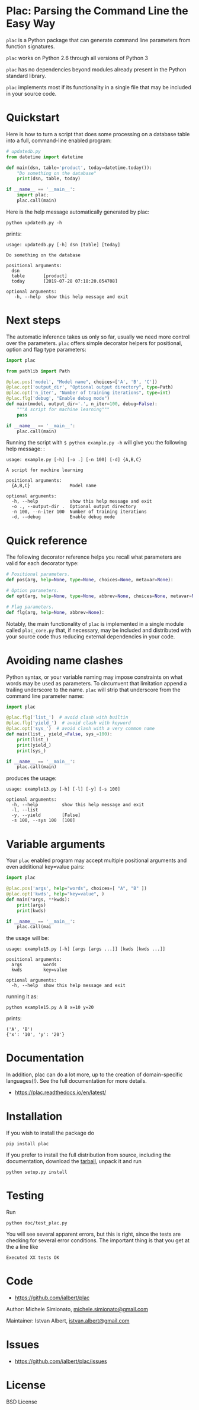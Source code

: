 # Plac: Parsing the Command Line the Easy Way

`plac` is a Python package that can generate command line parameters
from function signatures.

`plac` works on Python 2.6 through all versions of Python 3

`plac` has no dependencies beyond modules already present in the Python
standard library.

`plac` implements most if its functionality in a single file that may be
included in your source code.

# Quickstart

Here is how to turn a script that does some processing on a database
table into a full, command-line enabled program:

```python
# updatedb.py
from datetime import datetime

def main(dsn, table='product', today=datetime.today()):
    "Do something on the database"
    print(dsn, table, today)

if __name__ == '__main__':
    import plac;
    plac.call(main)
```

Here is the help message automatically generated by plac:

```
python updatedb.py -h
```

prints:

```
usage: updatedb.py [-h] dsn [table] [today]

Do something on the database

positional arguments:
  dsn
  table       [product]
  today       [2019-07-28 07:18:20.054708]

optional arguments:
   -h, --help  show this help message and exit
```

# Next steps

The automatic inference takes us only so far, usually we need more
control over the parameters. `plac` offers simple decorator helpers for
positional, option and flag type parameters:

```python
import plac

from pathlib import Path

@plac.pos('model', "Model name", choices=['A', 'B', 'C'])
@plac.opt('output_dir', "Optional output directory", type=Path)
@plac.opt('n_iter', "Number of training iterations", type=int)
@plac.flg('debug', "Enable debug mode")
def main(model, output_dir='.', n_iter=100, debug=False):
    """A script for machine learning"""
    pass

if __name__ == '__main__':
    plac.call(main)
```

Running the script with `$ python example.py -h` will give you the
following help message: :

```
usage: example.py [-h] [-o .] [-n 100] [-d] {A,B,C}

A script for machine learning

positional arguments:
  {A,B,C}               Model name

optional arguments:
  -h, --help            show this help message and exit
  -o ., --output-dir .  Optional output directory
  -n 100, --n-iter 100  Number of training iterations
  -d, --debug           Enable debug mode
```

# Quick reference

The following decorator reference helps you recall what parameters are
valid for each decorator type:

```python
# Positional parameters.
def pos(arg, help=None, type=None, choices=None, metavar=None):

# Option parameters.
def opt(arg, help=None, type=None, abbrev=None, choices=None, metavar=None):

# Flag parameters.
def flg(arg, help=None, abbrev=None):
```

Notably, the main functionality of `plac` is implemented in a single
module called `plac_core.py` that, if necessary, may be included and
distributed with your source code thus reducing external dependencies in
your code.

# Avoiding name clashes

Python syntax, or your variable naming may impose constraints on what
words may be used as parameters. To circumvent that limitation append a
trailing underscore to the name. `plac` will strip that underscore from
the command line parameter name:

```python
import plac

@plac.flg('list_')  # avoid clash with builtin
@plac.flg('yield_')  # avoid clash with keyword
@plac.opt('sys_')  # avoid clash with a very common name
def main(list_, yield_=False, sys_=100):
    print(list_)
    print(yield_)
    print(sys_)

if __name__ == '__main__':
    plac.call(main)
```

produces the usage:

```
usage: example13.py [-h] [-l] [-y] [-s 100]

optional arguments:
  -h, --help         show this help message and exit
  -l, --list
  -y, --yield        [False]
  -s 100, --sys 100  [100]
```


# Variable arguments

Your `plac` enabled program may accept multiple positional arguments and even additional key=value pairs:

```python
import plac

@plac.pos('args', help="words", choices=[ "A", "B" ])
@plac.opt('kwds', help="key=value", )
def main(*args, **kwds):
    print(args)
    print(kwds)

if __name__ == '__main__':
    plac.call(mai
```

the usage will be:

```
usage: example15.py [-h] [args [args ...]] [kwds [kwds ...]]

positional arguments:
  args        words
  kwds        key=value

optional arguments:
  -h, --help  show this help message and exit
```

running it as:

    python example15.py A B x=10 y=20

prints:

    ('A', 'B')
    {'x': '10', 'y': '20'}
    
# Documentation

In addition, plac can do a lot more, up to the creation of
domain-specific languages(!). See the full documentation for more
details.

-   <https://plac.readthedocs.io/en/latest/>

# Installation

If you wish to install the package do

    pip install plac

If you prefer to install the full distribution from source, including
the documentation, download the
[tarball](https://pypi.org/project/plac/#files), unpack it and run

    python setup.py install

# Testing

Run

    python doc/test_plac.py

You will see several apparent errors, but this is right, since the tests
are checking for several error conditions. The important thing is that
you get at the a line like

`Executed XX tests OK`

# Code

-   <https://github.com/ialbert/plac>

Author: Michele Simionato, <michele.simionato@gmail.com>

Maintainer: Istvan Albert, <istvan.albert@gmail.com>

# Issues

-   <https://github.com/ialbert/plac/issues>

# License

BSD License
